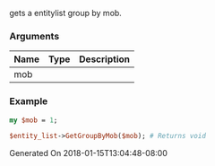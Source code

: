 gets a entitylist group by mob.
### Arguments
**Name**|**Type**|**Description**
:---|:---|:---
mob||

### Example

```perl
my $mob = 1;

$entity_list->GetGroupByMob($mob); # Returns void
```


Generated On 2018-01-15T13:04:48-08:00